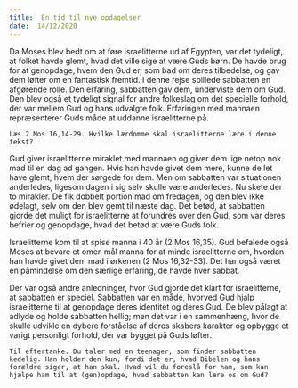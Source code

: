 ```yaml
---
title:  En tid til nye opdagelser
date:  14/12/2020
---
```


Da Moses blev bedt om at føre israelitterne ud af Egypten, var det tydeligt, at folket havde glemt, hvad det ville sige at være Guds børn. De havde brug for at genopdage, hvem den Gud er, som bad om deres tilbedelse, og gav dem løfter om en fantastisk fremtid. I denne rejse spillede sabbatten en afgørende rolle. Den erfaring, sabbatten gav dem, underviste dem om Gud. Den blev også et tydeligt signal for andre folkeslag om det specielle forhold, der var mellem Gud og hans udvalgte folk. Erfaringen med mannaen repræsenterer Guds måde at uddanne israelitterne på.

`Læs 2 Mos 16,14-29. Hvilke lærdomme skal israelitterne lære i denne tekst?`

Gud giver israelitterne miraklet med mannaen og giver dem lige netop nok mad til en dag ad gangen. Hvis han havde givet dem mere, kunne de let have glemt, hvem der sørgede for dem. Men om sabbatten var situationen anderledes, ligesom dagen i sig selv skulle være anderledes. Nu skete der to mirakler. De fik dobbelt portion mad om fredagen, og den blev ikke ødelagt, selv om den blev gemt til næste dag. Det betød, at sabbatten gjorde det muligt for israelitterne at forundres over den Gud, som var deres befrier og genopdage, hvad det betød at være Guds folk.

Israelitterne kom til at spise manna i 40 år (2 Mos 16,35). Gud befalede også Moses at bevare et omer-mål manna for at minde israelitterne om, hvordan han havde givet dem mad i ørkenen (2 Mos 16,32-33). Det har også været en påmindelse om den særlige erfaring, de havde hver sabbat.

Der var også andre anledninger, hvor Gud gjorde det klart for israelitterne, at sabbatten er speciel. Sabbatten var en måde, hvorved Gud hjalp israelitterne til at genopdage deres identitet og deres Gud. De blev pålagt at adlyde og holde sabbatten hellig; men det var i en sammenhæng, hvor de skulle udvikle en dybere forståelse af deres skabers karakter og opbygge et varigt personligt forhold, der var bygget på Guds løfter.

`Til eftertanke. Du taler med en teenager, som finder sabbatten kedelig. Han holder den kun, fordi det er, hvad Bibelen og hans forældre siger, at han skal. Hvad vil du foreslå for ham, som kan hjælpe ham til at (gen)opdage, hvad sabbatten kan lære os om Gud?`